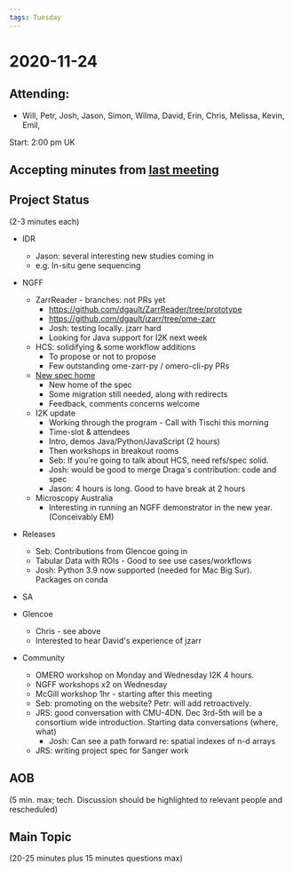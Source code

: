 ```yaml
---
tags: Tuesday
---
```


# 2020-11-24

## Attending:
- Will, Petr, Josh, Jason, Simon, Wilma, David, Erin, Chris, Melissa, Kevin, Emil, 

Start: 2:00 pm UK

## Accepting minutes from [<u>last meeting</u>](https://github.com/ome/meeting-minutes)

## Project Status

(2-3 minutes each)

- IDR
  - Jason: several interesting new studies coming in
  - e.g. In-situ gene sequencing

- NGFF
  - ZarrReader - branches: not PRs yet
    - https://github.com/dgault/ZarrReader/tree/prototype
    - https://github.com/dgault/jzarr/tree/ome-zarr
    - Josh: testing locally. jzarr hard
    - Looking for Java support for I2K next week
  - HCS: solidifying & some workflow additions
    - To propose or not to propose
    - Few outstanding ome-zarr-py / omero-cli-py PRs
  - [New spec home](https://ngff.openmicroscopy.org/latest)
    - New home of the spec
    - Some migration still needed, along with redirects
    - Feedback, comments concerns welcome
  - I2K update
    - Working through the program - Call with Tischi this morning
    - Time-slot & attendees
    - Intro, demos Java/Python/JavaScript (2 hours)
    - Then workshops in breakout rooms
    - Seb: If you're going to talk about HCS, need refs/spec solid.
    - Josh: would be good to merge Draga's contribution: code and spec
    - Jason: 4 hours is long. Good to have break at 2 hours
  - Microscopy Australia
    - Interesting in running an NGFF demonstrator in the new year. (Conceivably EM)

- Releases
  - Seb: Contributions from Glencoe going in
  - Tabular Data with ROIs - Good to see use cases/workflows
  - Josh: Python 3.9 now supported (needed for Mac Big Sur). Packages on conda

- SA

- Glencoe
  - Chris - see above
  - Interested to hear David's experience of jzarr

- Community
  - OMERO workshop on Monday and Wednesday I2K 4 hours.
  - NGFF workshops x2 on Wednesday
  - McGill workshop 1hr - starting after this meeting
  - Seb: promoting on the website? Petr: will add retroactively.
  - JRS: good conversation with CMU-4DN. Dec 3rd-5th will be a consortium wide introduction. Starting data conversations (where, what)
    - Josh: Can see a path forward re: spatial indexes of n-d arrays
  - JRS: writing project spec for Sanger work

## AOB

(5 min. max; tech. Discussion should be highlighted to relevant people and rescheduled)

## Main Topic

(20-25 minutes plus 15 minutes questions max)

